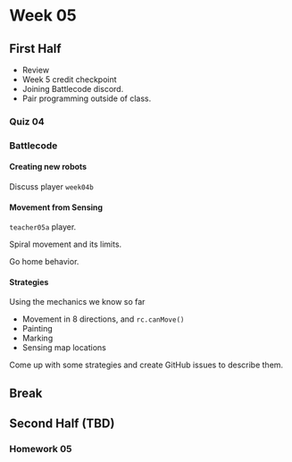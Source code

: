 # Week 05

## First Half

* Review
* Week 5 credit checkpoint
* Joining Battlecode discord.
* Pair programming outside of class.

### Quiz 04

### Battlecode

#### Creating new robots

Discuss player `week04b`

#### Movement from Sensing

`teacher05a` player.

Spiral movement and its limits.

Go home behavior.

#### Strategies

Using the mechanics we know so far

* Movement in 8 directions, and `rc.canMove()`
* Painting
* Marking
* Sensing map locations

Come up with some strategies and create GitHub issues to describe them.

## Break

## Second Half (TBD)

### Homework 05
